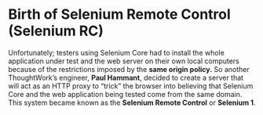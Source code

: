 # Birth of Selenium Remote Control (Selenium RC)

Unfortunately; testers using Selenium Core had to install the whole application under test and the web server on their own local computers because of the restrictions imposed by the **same origin policy.** So another ThoughtWork’s engineer, **Paul Hammant**, decided to create a server that will act as an HTTP proxy to “trick” the browser into believing that Selenium Core and the web application being tested come from the same domain. This system became known as the **Selenium Remote Control** or **Selenium 1**.